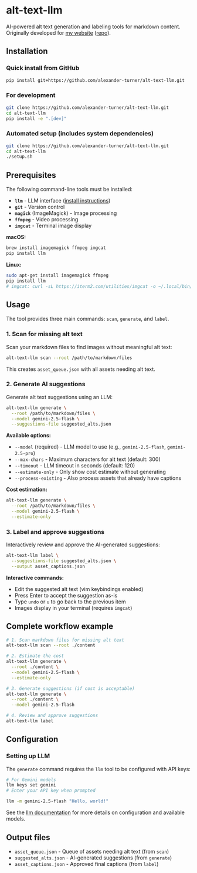 # alt-text-llm

AI-powered alt text generation and labeling tools for markdown content. Originally developed for [my website](https://turntrout.com/design) ([repo](https://github.com/alexander-turner/TurnTrout.com)).

## Installation

### Quick install from GitHub

```bash
pip install git+https://github.com/alexander-turner/alt-text-llm.git
```

### For development

```bash
git clone https://github.com/alexander-turner/alt-text-llm.git
cd alt-text-llm
pip install -e ".[dev]"
```

### Automated setup (includes system dependencies)

```bash
git clone https://github.com/alexander-turner/alt-text-llm.git
cd alt-text-llm
./setup.sh
```

## Prerequisites

The following command-line tools must be installed:

- **`llm`** - LLM interface ([install instructions](https://llm.datasette.io/))
- **`git`** - Version control
- **`magick`** (ImageMagick) - Image processing
- **`ffmpeg`** - Video processing
- **`imgcat`** - Terminal image display

**macOS:**

```bash
brew install imagemagick ffmpeg imgcat
pip install llm
```

**Linux:**

```bash
sudo apt-get install imagemagick ffmpeg
pip install llm
# imgcat: curl -sL https://iterm2.com/utilities/imgcat -o ~/.local/bin/imgcat && chmod +x ~/.local/bin/imgcat
```

## Usage

The tool provides three main commands: `scan`, `generate`, and `label`.

### 1. Scan for missing alt text

Scan your markdown files to find images without meaningful alt text:

```bash
alt-text-llm scan --root /path/to/markdown/files
```

This creates `asset_queue.json` with all assets needing alt text.

### 2. Generate AI suggestions

Generate alt text suggestions using an LLM:

```bash
alt-text-llm generate \
  --root /path/to/markdown/files \
  --model gemini-2.5-flash \
  --suggestions-file suggested_alts.json
```

**Available options:**

- `--model` (required) - LLM model to use (e.g., `gemini-2.5-flash`, `gemini-2.5-pro`)
- `--max-chars` - Maximum characters for alt text (default: 300)
- `--timeout` - LLM timeout in seconds (default: 120)
- `--estimate-only` - Only show cost estimate without generating
- `--process-existing` - Also process assets that already have captions

**Cost estimation:**

```bash
alt-text-llm generate \
  --root /path/to/markdown/files \
  --model gemini-2.5-flash \
  --estimate-only
```

### 3. Label and approve suggestions

Interactively review and approve the AI-generated suggestions:

```bash
alt-text-llm label \
  --suggestions-file suggested_alts.json \
  --output asset_captions.json
```

**Interactive commands:**

- Edit the suggested alt text (vim keybindings enabled)
- Press Enter to accept the suggestion as-is
- Type `undo` or `u` to go back to the previous item
- Images display in your terminal (requires `imgcat`)

## Complete workflow example

```bash
# 1. Scan markdown files for missing alt text
alt-text-llm scan --root ./content

# 2. Estimate the cost
alt-text-llm generate \
  --root ./content \
  --model gemini-2.5-flash \
  --estimate-only

# 3. Generate suggestions (if cost is acceptable)
alt-text-llm generate \
  --root ./content \
  --model gemini-2.5-flash

# 4. Review and approve suggestions
alt-text-llm label
```

## Configuration

### Setting up LLM

The `generate` command requires the `llm` tool to be configured with API keys:

```bash
# For Gemini models
llm keys set gemini
# Enter your API key when prompted

llm -m gemini-2.5-flash "Hello, world!"
```

See the [llm documentation](https://llm.datasette.io/) for more details on configuration and available models.

## Output files

- `asset_queue.json` - Queue of assets needing alt text (from `scan`)
- `suggested_alts.json` - AI-generated suggestions (from `generate`)
- `asset_captions.json` - Approved final captions (from `label`)
